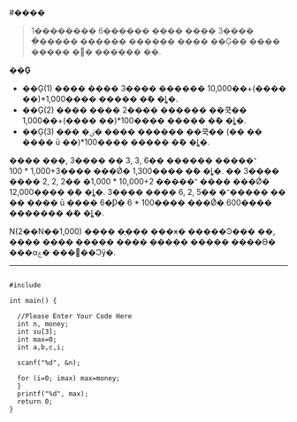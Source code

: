 #����

>1�������� 6������ ���� ���� 3���� �ֻ����� ������ ������ ���� ��Ģ�� ���� ����� �޴� ������ �ִ�.

**��Ģ**
* ��Ģ(1) ���� ���� 3���� ������ 10,000��+(���� ��)*1,000���� ����� �ް� �ȴ�. 
* ��Ģ(2) ���� ���� 2���� ������ ��쿡�� 1,000��+(���� ��)*100���� ����� �ް� �ȴ�. 
* ��Ģ(3) ��� �ٸ� ���� ������ ��쿡�� (�� �� ���� ū ��)*100���� ����� �ް� �ȴ�.  

���� ���, 3���� �� 3, 3, 6�� �־����� ����� 1,000+3 * 100���� ���Ǿ� 1,300���� �ް� �ȴ�. 
�� 3���� ���� 2, 2, 2�� �־����� 10,000+2 * 1,000 ���� ���Ǿ� 12,000���� �ް� �ȴ�. 
3���� ���� 6, 2, 5�� �־����� �� �� ���� ū ���� 6�̹Ƿ� 6 * 100���� ���Ǿ� 600���� ������� �ް� �ȴ�.

N(2��N��1,000) ���� �ֻ��� ���ӿ� �����Ͽ��� ��, ���� ���� ����� ���� ����� ����� ����ϴ� ���α׷��� �ۼ��Ͻÿ�.

---------------------------------------------------------------------------------------------

<pre><code>
#include <stdio.h>

int main() {

  //Please Enter Your Code Here
  int n, money;
  int su[3];
  int max=0;
  int a,b,c,i;

  scanf("%d", &n);

  for (i=0; i<n; i++) {
    scanf("%d %d %d", &a, &b, &c);

    if(a==b&&b==c) money=10000+a*1000;
    else if(a==b||b==c) money=1000+b*100;
    else if(c==a) money=1000+c*100;
    else {
    if((a<b&&b<c)||(a<c&&c<b)) money=a*100;
    else if((b<c&&c<a)||(b<a&&a<c)) money=b*100;
    else if((c<a&&a<b)||(c<b&&b<a)) money=c*100;
  }
  if(money>max) max=money;
  }
  printf("%d", max);
  return 0;
}
</code></pre>